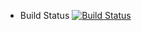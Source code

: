 
* Build Status
[![Build Status](http://9e0d052c4997.ngrok.io/buildStatus/icon?job=instavote%2Fworker-build)](http://9e0d052c4997.ngrok.io/job/instavote/job/worker-build/)
